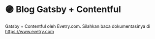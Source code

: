 # 🟣 Blog Gatsby + Contentful

Gatsby + Contentful oleh Evetry.com. Silahkan baca dokumentasinya di https://www.evetry.com
